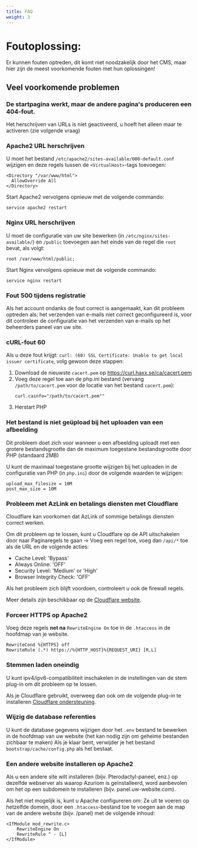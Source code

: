 ```yaml
---
title: FAQ
weight: 3
---
```


# Foutoplossing:

Er kunnen fouten optreden, dit komt niet noodzakelijk door het CMS,
maar hier zijn de meest voorkomende fouten met hun oplossingen!

## Veel voorkomende problemen

### De startpagina werkt, maar de andere pagina's produceren een 404-fout.

Het herschrijven van URLs is niet geactiveerd, u hoeft het alleen maar te activeren (zie volgende vraag)

### Apache2 URL herschrijven
U moet het bestand `/etc/apache2/sites-available/000-default.conf` wijzigen en deze regels tussen de `<VirtualHost>`-tags toevoegen:
```
<Directory "/var/www/html">
  AllowOverride All
</Directory>
```

Start Apache2 vervolgens opnieuw met de volgende commando:
```
service apache2 restart
```

### Nginx URL herschrijven
U moet de configuratie van uw site bewerken (in `/etc/nginx/sites-available/`) en `/public` toevoegen aan het einde van de
regel die `root` bevat, als volgt:
```
root /var/www/html/public;
```

Start Nginx vervolgens opnieuw met de volgende commando:
```
service nginx restart
```


### Fout 500 tijdens registratie

Als het account ondanks de fout correct is aangemaakt, kan dit probleem optreden als:
het verzenden van e-mails niet correct geconfigureerd is, voor dit controleer
de configuratie van het verzenden van e-mails op het beheerders paneel van uw site.

### cURL-fout 60

Als u deze fout krijgt:
`curl: (60) SSL Certificate: Unable to get local issuer certificate`,
volg gewoon deze stappen:
1) Download de nieuwste `cacert.pem` op https://curl.haxx.se/ca/cacert.pem
1) Voeg deze regel toe aan de php.ini bestand (vervang `/path/to/cacert.pem` voor
de locatie van het bestand `cacert.pem`):
   ```
   curl.cainfo="/path/to/cacert.pem""
   ```
1) Herstart PHP

### Het bestand is niet geüpload bij het uploaden van een afbeelding

Dit probleem doet zich voor wanneer u een afbeelding uploadt met een grotere bestandsgrootte
dan de maximum toegestane bestandsgrootte door PHP (standaard 2MB)

U kunt de maximaal toegestane grootte wijzigen bij het uploaden in de configuratie
van PHP (in `php.ini`) door de volgende waarden te wijzigen:
```
upload_max_filesize = 10M
post_max_size = 10M
```

### Probleem met AzLink en betalings diensten met Cloudflare

Cloudflare kan voorkomen dat AzLink of sommige betalings diensten correct werken.

Om dit probleem op te lossen, kunt u Cloudflare op de API uitschakelen door naar Paginaregels te gaan
-> Voeg een regel toe, voeg dan `/api/*` toe als de URL en de volgende acties:
* Cache Level: 'Bypass'
* Always Online: 'OFF'
* Security Level: 'Medium' or 'High'
* Browser Integrity Check: 'OFF' 

Als het probleem zich blijft voordoen, controleert u ook de firewall regels.

Meer details zijn beschikbaar op de [Cloudflare website](https://support.cloudflare.com/hc/en-us/articles/200504045-Using-Cloudflare-with-your-API).

### Forceer HTTPS op Apache2

Voeg deze regels **net na** `RewriteEngine On` toe in de `.htaccess` in de hoofdmap van je website.
```
RewriteCond %{HTTPS} off
RewriteRule (.*) https://%{HTTP_HOST}%{REQUEST_URI} [R,L]
```

### Stemmen laden oneindig

U kunt ipv4/ipv6-compatibiliteit inschakelen in de instellingen van de stem plug-in
om dit probleem op te lossen.

Als je Cloudflare gebruikt, overweeg dan ook om de volgende plug-in te installeren
[Cloudflare ondersteuning](https://market.azuriom.com/resources/12).

### Wijzig de database referenties

U kunt de database gegevens wijzigen door het `.env` bestand te bewerken
in de hoofdmap van uw website (het kan nodig zijn om geheime bestanden zichbaar te maken)
Als je klaar bent, verwijder je het bestand `bootstrap/cache/config.php` als het bestaat.

### Een andere website installeren op Apache2

Als u een andere site wilt installeren (bijv. Pterodactyl-paneel, enz.)
op dezelfde webserver als waarop Azuriom is geïnstalleerd,
word aanbevolen om het op een subdomein te installeren (bijv. panel.uw-website.com).

Als het niet mogelijk is, kunt u Apache configureren om:
Ze uit te voeren op hetzelfde domein, door een `.htaccess`-bestand toe te voegen aan de map
van de andere website (bijv. /panel) met de volgende inhoud:
```
<IfModule mod_rewrite.c>
    RewriteEngine On
    RewriteRule ^ - [L]
</IfModule>
``` 
